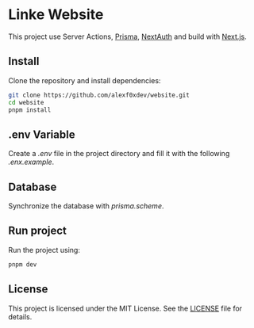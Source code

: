 # Linke Website

This project use Server Actions, [Prisma](https://www.prisma.io/), [NextAuth](https://next-auth.js.org/) and build with [Next.js](https://nextjs.org/).

## Install

Clone the repository and install dependencies:

```bash
git clone https://github.com/alexf0xdev/website.git
cd website
pnpm install
```

## .env Variable

Create a *.env* file in the project directory and fill it with the following *.enx.example*.

## Database

Synchronize the database with *prisma.scheme*.

## Run project

Run the project using:

```bash
pnpm dev
```

## License

This project is licensed under the MIT License. See the [LICENSE](https://github.com/alexf0xdev/website/blob/main/LICENSE) file for details.


